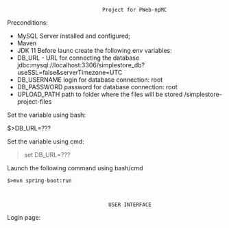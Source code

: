 
                                   Project for РWeb-прМС

Preconditions: 
- MySQL Server installed and configured;
- Maven 
- JDK 11
Before launc create the following env variables:
- DB_URL	- URL for connecting the database	jdbc:mysql://localhost:3306/simplestore_db?useSSL=false&serverTimezone=UTC
- DB_USERNAME	login for database connection: root
- DB_PASSWORD	password for database connection:	root
- UPLOAD_PATH	path to folder where the files will be stored	/simplestore-project-files

Set the variable using bash:

  $>DB_URL=???
  
  Set the variable using cmd:
  
  >set DB_URL=???
  
  Launch the following command using bash/cmd
  
    $>mvn spring-boot:run



                                     USER INTERFACE
                              
   Login page:
   
                              
                              
                              
                              
   
